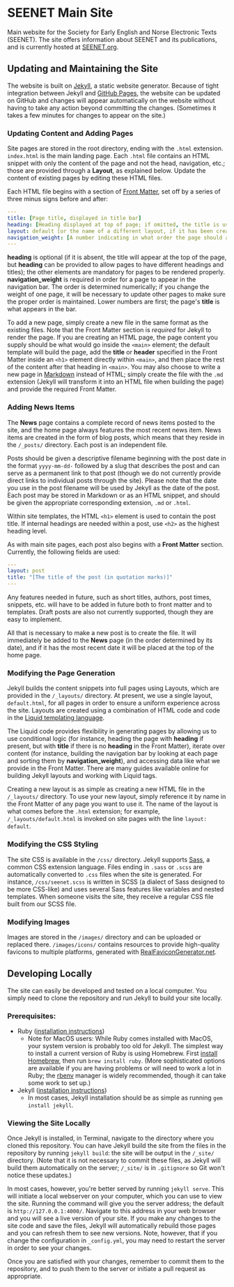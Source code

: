 # SEENET Main Site

Main website for the Society for Early English and Norse Electronic Texts (SEENET). The site offers information about SEENET and its publications, and is currently hosted at [SEENET.org](http://seenet.org).

## Updating and Maintaining the Site

The website is built on [Jekyll](https://jekyllrb.com/), a static website generator. Because of tight integration between Jekyll and [GitHub Pages](https://pages.github.com/), the website can be updated on GitHub and changes will appear automatically on the website without having to take any action beyond committing the changes. (Sometimes it takes a few minutes for changes to appear on the site.)

### Updating Content and Adding Pages

Site pages are stored in the root directory, ending with the `.html` extension. `index.html` is the main landing page. Each `.html` file contains an HTML snippet with only the content of the page and not the head, navigation, etc.; those are provided through a **Layout**, as explained below. Update the content of existing pages by editing these HTML files.

Each HTML file begins with a section of [Front Matter](https://jekyllrb.com/docs/frontmatter/), set off by a series of three minus signs before and after:

```yaml
---
title: [Page title, displayed in title bar]
heading: [Heading displayed at top of page; if omitted, the title is used instead]
layout: default [or the name of a different layout, if it has been created]
navigation_weight: [A number indicating in what order the page should appear in the navigation bar]
---
```

**heading** is optional (if it is absent, the title will appear at the top of the page, but **heading** can be provided to allow pages to have different headings and titles); the other elements are mandatory for pages to be rendered properly. **navigation_weight** is required in order for a page to appear in the navigation bar. The order is determined numerically; if you change the weight of one page, it will be necessary to update other pages to make sure the proper order is maintained. Lower numbers are first; the page's **title** is what appears in the bar.

To add a new page, simply create a new file in the same format as the existing files. Note that the Front Matter section is *required* for Jekyll to render the page. If you are creating an HTML page, the page content you supply should be what would go inside the `<main>` element; the default template will build the page, add the **title** or **header** specified in the Front Matter inside an `<h1>` element directly within `<main>`, and then place the rest of the content after that heading in `<main>`. You may also choose to write a new page in [Markdown](https://daringfireball.net/projects/markdown/) instead of HTML; simply create the file with the `.md` extension (Jekyll will transform it into an HTML file when building the page) and provide the required Front Matter.

### Adding News Items

The **News** page contains a complete record of news items posted to the site, and the home page always features the most recent news item. News items are created in the form of blog posts, which means that they reside in the `/_posts/` directory. Each post is an independent file.

Posts should be given a descriptive filename beginning with the post date in the format `yyyy-mm-dd-` followed by a slug that describes the post and can serve as a permanent link to that post (though we do not currently provide direct links to individual posts through the site). Please note that the date you use in the post filename will be used by Jekyll as the date of the post. Each post may be stored in Markdown or as an HTML snippet, and should be given the appropriate corresponding extension, `.md` or `.html`.

Within site templates, the HTML `<h1>` element is used to contain the post title. If internal headings are needed within a post, use `<h2>` as the highest heading level.

As with main site pages, each post also begins with a **Front Matter** section. Currently, the following fields are used:

```yaml
---
layout: post
title: "[The title of the post (in quotation marks)]"
---
```

Any features needed in future, such as short titles, authors, post times, snippets, etc. will have to be added in future both to front matter and to templates. Draft posts are also not currently supported, though they are easy to implement.

All that is necessary to make a new post is to create the file. It will immediately be added to the **News** page (in the order determined by its date), and if it has the most recent date it will be placed at the top of the home page.

### Modifying the Page Generation

Jekyll builds the content snippets into full pages using Layouts, which are provided in the `/_layouts/` directory. At present, we use a single layout, `default.html`, for all pages in order to ensure a uniform experience across the site. Layouts are created using a combination of HTML code and code in the [Liquid templating language](https://shopify.github.io/liquid/).

The Liquid code provides flexibility in generating pages by allowing us to use conditional logic (for instance, heading the page with **heading** if present, but with **title** if there is no **heading** in the Front Matter), iterate over content (for instance, building the navigation bar by looking at each page and sorting them by **navigation_weight**), and accessing data like what we provide in the Front Matter. There are many guides available online for building Jekyll layouts and working with Liquid tags.

Creating a new layout is as simple as creating a new HTML file in the `/_layouts/` directory. To use your new layout, simply reference it by name in the Front Matter of any page you want to use it. The name of the layout is what comes before the `.html` extension; for example, `/_layouts/default.html` is invoked on site pages with the line `layout: default`.

### Modifying the CSS Styling

The site CSS is available in the `/css/` directory. Jekyll supports [Sass](http://sass-lang.com/guide), a common CSS extension language. Files ending in `.sass` or `.scss` are automatically converted to `.css` files when the site is generated. For instance, `/css/seenet.scss` is written in SCSS (a dialect of Sass designed to be more CSS-like) and uses several Sass features like variables and nested templates. When someone visits the site, they receive a regular CSS file built from our SCSS file.

### Modifying Images

Images are stored in the `/images/` directory and can be uploaded or replaced there. `/images/icons/` contains resources to provide high-quality favicons to multiple platforms, generated with [RealFaviconGenerator.net](https://realfavicongenerator.net/).

## Developing Locally

The site can easily be developed and tested on a local computer. You simply need to clone the repository and run Jekyll to build your site locally.

### Prerequisites:
* Ruby ([installation instructions](https://www.ruby-lang.org/en/documentation/installation/))
  * Note for MacOS users: While Ruby comes installed with MacOS, your system version is probably too old for Jekyll. The simplest way to install a current version of Ruby is using Homebrew. First [install Homebrew](https://brew.sh/), then run `brew install ruby`. (More sophisticated options are available if you are having problems or will need to work a lot in Ruby; the [rbenv](https://github.com/rbenv/rbenv#readme) manager is widely recommended, though it can take some work to set up.)
* Jekyll ([installation instructions](https://jekyllrb.com/docs/installation/))
  * In most cases, Jekyll installation should be as simple as running `gem install jekyll`.

### Viewing the Site Locally

Once Jekyll is installed, in Terminal, navigate to the directory where you cloned this repository. You can have Jekyll build the site from the files in the repository by running `jekyll build`: the site will be output in the `/_site/` directory. (Note that it is not necessary to commit these files, as Jekyll will build them automatically on the server; `/_site/` is in `.gitignore` so Git won't notice these updates.)

In most cases, however, you're better served by running `jekyll serve`. This will initiate a local webserver on your computer, which you can use to view the site. Running the command will give you the server address; the default is `http://127.0.0.1:4000/`. Navigate to this address in your web browser and you will see a live version of your site. If you make any changes to the site code and save the files, Jekyll will automatically rebuild those pages and you can refresh them to see new versions. Note, however, that if you change the configuration in `_config.yml`, you may need to restart the server in order to see your changes.

Once you are satisfied with your changes, remember to commit them to the repository, and to push them to the server or initiate a pull request as appropriate.

